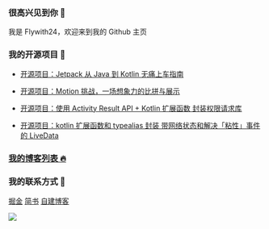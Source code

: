 ### 很高兴见到你 👋

我是 Flywith24，欢迎来到我的 Github 主页

### 我的开源项目 🥧

- [开源项目：Jetpack 从 Java 到 Kotlin 无痛上车指南](https://juejin.im/post/5edf3397e51d4578587769ca)


- [开源项目：Motion 挑战，一场想象力的比拼与展示](https://juejin.im/post/5ee71571f265da76f0169aaf)


- [开源项目：使用 Activity Result API + Kotlin 扩展函数 封装权限请求库](https://juejin.im/post/5ef555a35188252e7a1c506d)


- [开源项目：kotlin 扩展函数和 typealias 封装 带网络状态和解决「粘性」事件的 LiveData](https://github.com/Flywith24/WrapperLiveDataDemo)

  

### [我的博客列表 🔥](https://github.com/Flywith24/BlogList)



### 我的联系方式 🌝

[掘金](https://juejin.im/user/57c7f6870a2b58006b1cfd6c)	[简书](https://www.jianshu.com/u/3d5ad6043d66)	[自建博客](https://flywith24.gitee.io/)



![](https://user-gold-cdn.xitu.io/2020/6/26/172ee567fb4fbf7e?w=1954&h=624&f=jpeg&s=115362)

